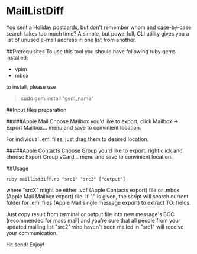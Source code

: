 MailListDiff
============
You sent a Holiday postcards, but don't remember whom and case-by-case search takes too much time? A simple, but powerfull, CLI utility gives you a list of unused e-mail address in one list from another.

##Prerequisites
To use this tool you should have following ruby gems installed:
- vpim
- mbox

to install, please use
> sudo gem install "gem_name"

##Input files preparation

#####Apple Mail
Choose Mailbox you'd like to export, click Mailbox -> Export Mailbox... menu and save to convinient location.

For individual .eml files, just drag them to desired location.

#####Apple Contacts
Choose Group you'd like to export, right click and choose Export Group vCard... menu and save to convinient location.

##Usage
```
ruby maillistdiff.rb "src1" "src2" ["output"]

```
where "srcX" might be either .vcf (Apple Contacts export) file or .mbox (Apple Mail Mailbox export) file. If "." is given, the script will search current folder for .eml files (Apple Mail single message export) to extract TO: fields.

Just copy result from terminal or output file into new message's BCC (recommended for mass mail) and you're sure that all people from your updated mailing list "src2" who haven't been mailed in "src1" will receive your communication.

Hit send! Enjoy!